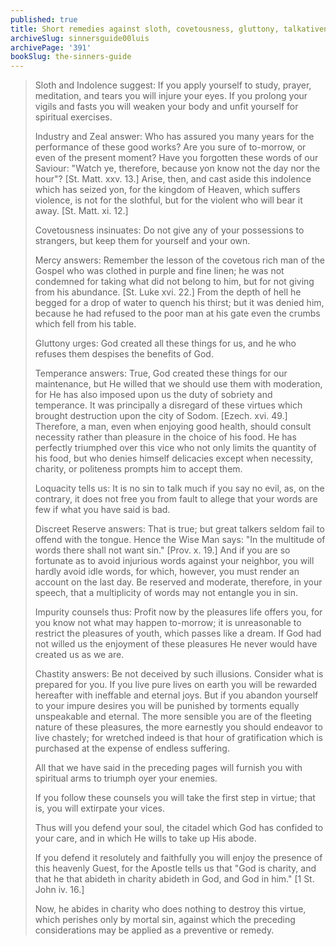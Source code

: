 ```yaml
---
published: true
title: Short remedies against sloth, covetousness, gluttony, talkativeness, and impurity
archiveSlug: sinnersguide00luis
archivePage: '391'
bookSlug: the-sinners-guide
---
```


> Sloth and Indolence suggest: If you apply yourself to study, prayer, meditation, and tears you will injure your eyes. If you prolong your vigils and fasts you will weaken your body and unfit yourself for spiritual exercises.
> 
> Industry and Zeal answer: Who has assured you many years for the performance of these good works? Are you sure of to-morrow, or even of the present moment? Have you forgotten these words of our Saviour: "Watch ye, therefore, because yon know not the day nor the hour"? [St. Matt. xxv. 13.] Arise, then, and cast aside this indolence which has seized yon, for the kingdom of Heaven, which suffers violence, is not for the slothful, but for the violent who will bear it away. [St. Matt. xi. 12.]
> 
> Covetousness insinuates: Do not give any of your possessions to strangers, but keep them for yourself and your own.
> 
> Mercy answers: Remember the lesson of the covetous rich man of the Gospel who was clothed in purple and fine linen; he was not condemned for taking what did not belong to him, but for not giving from his abundance. [St. Luke xvi. 22.] From the depth of hell he begged for a drop of water to quench his thirst; but it was denied him, because he had refused to the poor man at his gate even the crumbs which fell from his table.
> 
> Gluttony urges: God created all these things for us, and he who refuses them despises the benefits of God.
> 
> Temperance answers: True, God created these things for our maintenance, but He willed that we should use them with moderation, for He has also imposed upon us the duty of sobriety and temperance. It was principally a disregard of these virtues which brought destruction upon the city of Sodom. [Ezech. xvi. 49.] Therefore, a man, even when enjoying good health, should consult necessity rather than pleasure in the choice of his food. He has perfectly triumphed over this vice who not only limits the quantity of his food, but who denies himself delicacies except when necessity, charity, or politeness prompts him to accept them.
> 
> Loquacity tells us: It is no sin to talk much if you say no evil, as, on the contrary, it does not free you from fault to allege that your words are few if what you have said is bad.
> 
> Discreet Reserve answers: That is true; but great talkers seldom fail to offend with the tongue. Hence the Wise Man says: "In the multitude of words there shall not want sin." [Prov. x. 19.] And if you are so fortunate as to avoid injurious words against your neighbor, you will hardly avoid idle words, for which, however, you must render an account on the last day. Be reserved and moderate, therefore, in your speech, that a multiplicity of words may not entangle you in sin.
> 
> Impurity counsels thus: Profit now by the pleasures life offers you, for you know not what may happen to-morrow; it is unreasonable to restrict the pleasures of youth, which passes like a dream. If God had not willed us the enjoyment of these pleasures He never would have created us as we are.
> 
> Chastity answers: Be not deceived by such illusions. Consider what is prepared for you. If you live pure lives on earth you will be rewarded hereafter with ineffable and eternal joys. But if you abandon yourself to your impure desires you will be punished by torments equally unspeakable and eternal. The more sensible you are of the fleeting nature of these pleasures, the more earnestly you should endeavor to live chastely; for wretched indeed is that hour of gratification which is purchased at the expense of endless suffering.
> 
> All that we have said in the preceding pages will furnish you with spiritual arms to triumph oyer your enemies.
> 
> If you follow these counsels you will take the first step in virtue; that is, you will extirpate your vices.
> 
> Thus will you defend your soul, the citadel which God has confided to your care, and in which He wills to take up His abode.
> 
> If you defend it resolutely and faithfully you will enjoy the presence of this heavenly Guest, for the Apostle tells us that "God is charity, and that he that abideth in charity abideth in God, and God in him." [1 St. John iv. 16.]
> 
> Now, he abides in charity who does nothing to destroy this virtue, which perishes only by mortal sin, against which the preceding considerations may be applied as a preventive or remedy.
